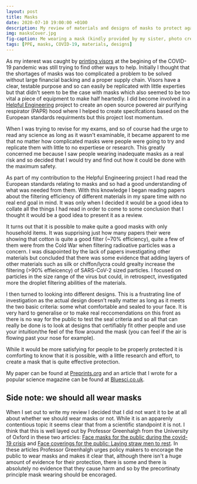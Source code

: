 ```yaml
---
layout: post
title: Masks
date: 2020-07-10 19:00:00 +0100
description: My review of materials and designs of masks to protect against COVID-19
img: masksCover.jpg
fig-caption: Me wearing a mask (kindly provided by my sister, photo credits to [Imogen Arden-Jones](http://instagram.com/imydoesmed))
tags: [PPE, masks, COVID-19, materials, designs]
---
```

As my interest was caught by [printing visors]({{site.baseurl}}/2020-07-10-3D-Printing-and-the-PPE-Shortage) at the begining of the COVID-19 pandemic was still trying to find other ways to help. Initially I thought that the shortages of masks was too complicated a problem to be solved without large financial backing and a proper supply chain. Visors have a clear, testable purpose and so can easily be replicated with little experties but that didn't seem to be the case with masks which also seemed to be too vital a piece of equipment to make half heartedly. I did become involved in a [Helpful Engineering](https://www.helpfulengineering.org/) project to create an open source powered air purifying respirator (PAPR) hood where I helped to create specifcations based on the European standards requirments but this project lost momentum. 

When I was trying to revise for my exams, and so of course had the urge to read any science as long as it wasn't examinable, it became apparent to me that no matter how complicated masks were people were going to try and replicate them with little to no expertiese or research. This greatly concerned me because I saw people wearing inadequate masks as a real risk and so decided that I would try and find out how it could be done with the maximum safety.

As part of my contribution to the Helpful Engineering project I had read the European standards relating to masks and so had a good understanding of what was needed from them. With this knowledge I began reading papers about the filtering efficiency of different materials in my spare time with no real end goal in mind. It was only when I decided it would be a good idea to collate all the things I had read in order to come to some conclusion that I thought it would be a good idea to present it as a review. 

It turns out that it is possible to make quite a good masks with only household items. It was supprising just how many papers their were showing that cotton is quite a good filter (~70% efficiency), quite a few of them were from the Cold War when filtering radioative particles was a concern. I was disapointed by the lack of papers investigating other materials but concluded that there was some evidence that adding layers of other materials such as silk or chiffon/lycra could grealty increase the filtering (>90% effieicency) of SARS-CoV-2 sized particles. I focused on particles in the size range of the virus but could, in retrospect, investigated more the droplet filtering abilities of the materials. 

I then turned to looking into different designs. This is a frustrating line of investigation as the actual design doesn't really matter as long as it meets the two basic criteria: some what comfortable and sealed to your face. It is very hard to generalise or to make real reccomendations on this front as there is no way for the public to test the seal criteria and so all that can really be done is to look at designs that certifiably fit other people and use your intuition/the feel of the flow around the mask (you can feel if the air is flowing past your nose for example). 

While it would be more satisfying for people to be properly protected it is comforting to know that it is possible, with a little research and effort, to create a mask that is quite effective protection.

My paper can be found at [Preprints.org](https://www.preprints.org/manuscript/202006.0132/v1) and an article that I wrote for a popular science magazine can be found at [Bluesci.co.uk](https://www.bluesci.co.uk/posts/helping-on-the-homefront-homemade-face-masks-and-how-to-make-them-better). 


## Side note: we **should** all wear masks
When I set out to write my review I decided that I did not want it to be at all about whether we should wear masks or not. While it is an apparenly contentious topic it seems clear that from a scientific standpoint it is not. I think that this is well layed out by Professor Greenhalgh from the University of Oxford in these two articles: [Face masks for the public during the covid-19 crisis](https://www.bmj.com/content/369/bmj.m1435) and [Face coverings for the public: Laying straw men to rest](https://onlinelibrary.wiley.com/doi/10.1111/jep.13415). In these articles Professor Greenhalgh urges policy makers to encorage the public to wear masks and makes it clear that, although there isn't a huge amount of evidence for their protection, there is some and there is absolutely no evidence that they cause harm and so by the precortinaty principle mask wearing should be encoraged.